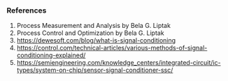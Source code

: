 ### References
1.  Process Measurement and Analysis by Bela G. Liptak
2.  Process Control and Optimization by Bela G. Liptak
3. https://dewesoft.com/blog/what-is-signal-conditioning
4. https://control.com/technical-articles/various-methods-of-signal-conditioning-explained/
5. https://semiengineering.com/knowledge_centers/integrated-circuit/ic-types/system-on-chip/sensor-signal-conditioner-ssc/

